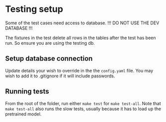 # Testing setup

Some of the test cases need access to database. 
!!! DO NOT USE THE DEV DATABASE !!!

The fixtures in the test delete all rows in the tables after the test has been run. So ensure you are using the testing db.

## Setup database connection

Update details your wish to override in the the `config.yaml` file.
You may wish to add it to .gitignore if it will include passwords.

## Running tests

From the root of the folder, run either `make test` for `make test-all`.
Note that `make test-all` also runs the slow tests, usually because it has to load up the pretrained model.
